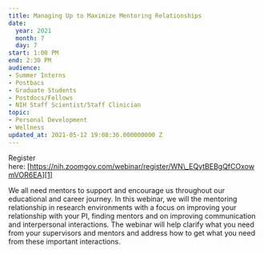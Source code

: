 ```yaml
---
title: Managing Up to Maximize Mentoring Relationships
date:
  year: 2021
  month: 7
  day: 7
start: 1:00 PM
end: 2:30 PM
audience:
- Summer Interns
- Postbacs
- Graduate Students
- Postdocs/Fellows
- NIH Staff Scientist/Staff Clinician
topic:
- Personal Development
- Wellness
updated_at: 2021-05-12 19:08:36.000000000 Z
---
```

Register
here: [https://nih.zoomgov.com/webinar/register/WN\_EQytBEBgQfCOxowmVOR6EA][1]

We all need mentors to support and encourage us throughout our
educational and career journey. In this webinar, we will the mentoring
relationship in research environments with a focus on improving your
relationship with your PI, finding mentors and on improving
communication and interpersonal interactions. The webinar will help
clarify what you need from your supervisors and mentors and address how
to get what you need from these important interactions.



[1]: https://nih.zoomgov.com/webinar/register/WN_EQytBEBgQfCOxowmVOR6EA
